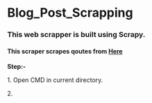 # Blog_Post_Scrapping

<h3>This web scrapper is built using Scrapy.</h3>

<h4>This scraper scrapes qoutes from <a href="https://blog.scrapinghub.com" target="blank">Here</a></h4>

<strong>Step:-</strong>

<p>1. Open CMD in current directory.</p>
<p>2. </p>



